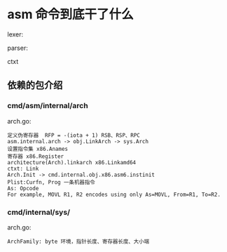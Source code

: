 # asm 命令到底干了什么

lexer:

parser:

ctxt

## 依赖的包介绍

### cmd/asm/internal/arch
arch.go:

    定义伪寄存器	RFP = -(iota + 1) RSB、RSP、RPC
    asm.internal.arch -> obj.LinkArch -> sys.Arch
    设置指令集 x86.Anames
    寄存器 x86.Register
    architecture(Arch).linkarch x86.Linkamd64
    ctxt: Link
    Arch.Init -> cmd.internal.obj.x86.asm6.instinit
    Plist:Curfn, Prog 一条机器指令
    As: Opcode
    For example, MOVL R1, R2 encodes using only As=MOVL, From=R1, To=R2.

### cmd/internal/sys/ 
arch.go: 
    
    ArchFamily: byte 环境，指针长度、寄存器长度、大小端



